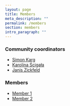 ```yaml
---
layout: page
title: Members
meta_description: ""
permalink: /members
section: members
intro_paragraph: ""
---
```

### Community coordinators
* [Simon Karg](https://pure.au.dk/portal/en/persons/simon-tobias-karg(535467e3-c79a-4be4-aa51-1192cc38be7a).html)
* [Karolina Ścigała](https://pure.au.dk/portal/en/persons/karolina-aleksandra-scigala(4814b61d-cad1-4133-baba-212e3a44cf81).html)
* [Janis Zickfeld](https://pure.au.dk/portal/en/persons/janis-heinrich-zickfeld(2a4f1a8a-cd1b-4743-a98a-24082cb98d9b).html)

### Members
* [Member 1](google.com)
* [Member 2](google.com)

